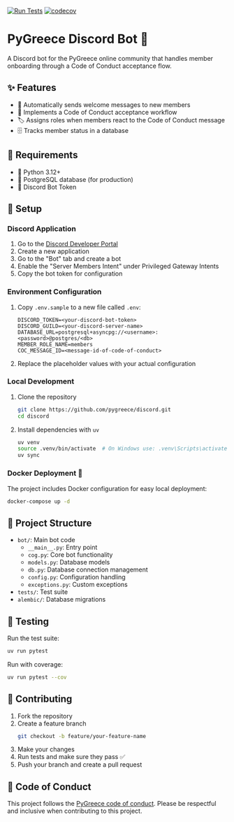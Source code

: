 [![Run Tests](https://github.com/pygreece/discord/actions/workflows/test.yml/badge.svg)](https://github.com/pygreece/discord/actions/workflows/test.yml)
[![codecov](https://codecov.io/github/pygreece/discord/graph/badge.svg?token=TRIHAIZE7D)](https://codecov.io/github/pygreece/discord)

# PyGreece Discord Bot 🤖

A Discord bot for the PyGreece online community that handles member onboarding through a Code of Conduct acceptance flow.

## ✨ Features

- 👋 Automatically sends welcome messages to new members
- 📜 Implements a Code of Conduct acceptance workflow
- 🏷️ Assigns roles when members react to the Code of Conduct message
- 🗄️ Tracks member status in a database

## 🔧 Requirements

- 🐍 Python 3.12+
- 🐘 PostgreSQL database (for production)
- 🔑 Discord Bot Token

## 🚀 Setup

### Discord Application

1. Go to the [Discord Developer Portal](https://discord.com/developers/applications)
2. Create a new application
3. Go to the "Bot" tab and create a bot
4. Enable the "Server Members Intent" under Privileged Gateway Intents
5. Copy the bot token for configuration

### Environment Configuration

1. Copy `.env.sample` to a new file called `.env`:
   ```
   DISCORD_TOKEN=<your-discord-bot-token>
   DISCORD_GUILD=<your-discord-server-name>
   DATABASE_URL=postgresql+asyncpg://<username>:<password>@postgres/<db>
   MEMBER_ROLE_NAME=members
   COC_MESSAGE_ID=<message-id-of-code-of-conduct>
   ```

2. Replace the placeholder values with your actual configuration

### Local Development

1. Clone the repository
   ```bash
   git clone https://github.com/pygreece/discord.git
   cd discord
   ```

2. Install dependencies with `uv`
   ```bash
   uv venv
   source .venv/bin/activate  # On Windows use: .venv\Scripts\activate
   uv sync
   ```

### Docker Deployment 🐳

The project includes Docker configuration for easy local deployment:

```bash
docker-compose up -d
```

## 📁 Project Structure

- `bot/`: Main bot code
  - `__main__.py`: Entry point
  - `cog.py`: Core bot functionality
  - `models.py`: Database models
  - `db.py`: Database connection management
  - `config.py`: Configuration handling
  - `exceptions.py`: Custom exceptions
- `tests/`: Test suite
- `alembic/`: Database migrations

## 🧪 Testing

Run the test suite:

```bash
uv run pytest
```

Run with coverage:

```bash
uv run pytest --cov
```

## 👥 Contributing

1. Fork the repository
2. Create a feature branch
   ```bash
   git checkout -b feature/your-feature-name
   ```
3. Make your changes
4. Run tests and make sure they pass ✅
5. Push your branch and create a pull request

## 💬 Code of Conduct

This project follows the [PyGreece code of conduct](https://pygreece.org/code-of-conduct/).
Please be respectful and inclusive when contributing to this project.
